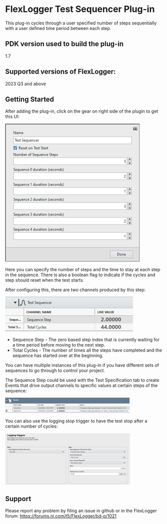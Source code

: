 # FlexLogger Test Sequencer Plug-in

This plug-in cycles through a user specified number of steps sequentially with a user defined time period between each step.

## PDK version used to build the plug-in

1.7

## Supported versions of FlexLogger:

2023 Q3 and above

## Getting Started

After adding the plug-in, click on the gear on right side of the plugin to get this UI:

![Configuration UI](./ConfigPage.png)

Here you can specify the number of steps and the time to stay at each step in the sequence. There is also a boolean flag to indicate if the cycles and step should reset when the test starts.

After configuring this, there are two channels produced by this step:

![Channels](./Channels.png)
- Sequence Step - The zero based step index that is currently waiting for a time period before moving to the next step.
- Total Cycles - The number of times all the steps have completed and the sequence has started over at the beginning.

You can have multiple instances of this plug-in if you have different sets of sequences to go through to control your project.

The Sequence Step could be used with the Test Specification tab to create Events that drive output channels to specific values at certain steps of the sequence:

![Drive outputs based on Sequence step](DriveOutputsBasedOnEvents.png)

You can also use the logging stop trigger to have the test stop after a certain number of cycles:

![Stop Test](StopTestAfterNumberOfCycles.png)  

## Support

Please report any problem by filing an issue in github or in the FlexLogger forum:
https://forums.ni.com/t5/FlexLogger/bd-p/1021
